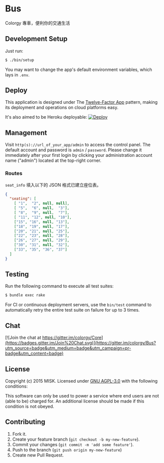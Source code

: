 Bus
===

Colorgy 專車，便利你的交通生活

## Development Setup

Just run:

```bash
$ ./bin/setup
```

You may want to change the app's default environment variables, which lays in `.env`.


## Deploy

This application is designed under The [Twelve-Factor App](http://12factor.net/) pattern, making its deployment and operations on cloud platforms easy.

It's also aimed to be Heroku deployable: [![Deploy](https://neson.github.io/GitHub-Badges/deploy_to_heroku_xs.svg)](https://heroku.com/deploy)


## Management

Visit `http(s)://url_of_your_app/admin` to access the control panel. The default account and password is `admin` / `password`. Please change it immediately after your first login by clicking your administration account name ("admin") located at the top-right corner.

### Routes

`seat_info` 填入以下的 JSON 格式已建立座位表。

```json
{
  "seating": [
    [ "1",  "2", null, null],
    [ "5",  "6", null,  "3"],
    [ "8",  "9", null,  "7"],
    [ "11", "12", null, "10"],
    ["15", "16", null, "13"],
    ["18", "19", null, "17"],
    ["20", "21", null, "25"],
    ["22", "23", null, "28"],
    ["26", "27", null, "29"],
    ["30", "31", null, "32"],
    ["33", "35", "36", "37"]
  ]
}
```

## Testing

Run the following command to execute all test suites:

```bash
$ bundle exec rake
```

For CI or continuous deployment servers, use the `bin/test` command to automatically retry the entire test suite on failure for up to 3 times.


## Chat

[![Join the chat at https://gitter.im/colorgy/Core](https://badges.gitter.im/Join%20Chat.svg)](https://gitter.im/colorgy/Bus?utm_source=badge&utm_medium=badge&utm_campaign=pr-badge&utm_content=badge)


## License

Copyright (c) 2015 MISK. Licensed under [GNU AGPL-3.0](https://www.gnu.org/licenses/agpl-3.0.html) with the following conditions:

This software can only be used to power a service where end users are not (able to be) charged for. An additional license should be made if this condition is not obeyed.


## Contributing

1. Fork it.
2. Create your feature branch (`git checkout -b my-new-feature`).
3. Commit your changes (`git commit -m 'add some feature'`).
4. Push to the branch (`git push origin my-new-feature`)
5. Create new Pull Request.
